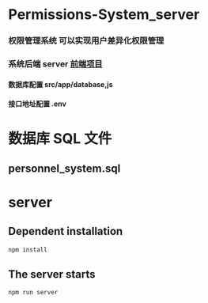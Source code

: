 # Permissions-System_server

### 权限管理系统 可以实现用户差异化权限管理

### 系统后端 server [前端项目](https://github.com/i7snake/Permissions-System_web)

#### 数据库配置 src/app/database,js

#### 接口地址配置 .env

# 数据库 SQL 文件

## personnel_system.sql

# server

## Dependent installation

```sh
npm install
```

## The server starts

```sh
npm run server
```
